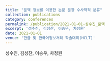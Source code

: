 ```yaml
---
title: "문맥 정보를 이용한 논문 문장 수사학적 분류"
collection: publications
category: conferences
permalink: /publication/2021-01-01-성수진_문맥
excerpt: '성수진, 김성찬, 이승우, 차정원'
date: 2021-01-01
venue: '한글 및 한국어정보처리 학술대회(HCLT)'
---
```

성수진, 김성찬, 이승우, 차정원
